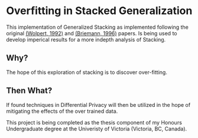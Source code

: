 # Overfitting in Stacked Generalization

This implementation of Generalized Stacking as implemented following the original [(Wolpert, 1992)](https://www.sciencedirect.com/science/article/abs/pii/S0893608005800231) and [(Briemann, 1996)](https://link.springer.com/article/10.1007/BF00117832) papers. Is being used to develop imperical results for a more indepth analysis of Stacking.

## Why?

The hope of this exploration of stacking is to discover over-fitting. 

## Then What?

If found techniques in Differential Privacy will then be utilized in the hope of mitigating the effects of the over trained data.

This project is being completed as the thesis component of my Honours Undergraduate degree at the Univeristy of Victoria (Victoria, BC, Canada).

